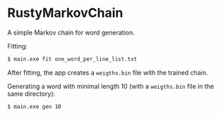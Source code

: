 # RustyMarkovChain
A simple Markov chain for word generation.

Fitting:
```bash
$ main.exe fit one_word_per_line_list.txt
```

After fitting, the app creates a `weigths.bin` file with the trained chain.

Generating a word with minimal length 10 (with a `weigths.bin` file in the same directory):
```bash
$ main.exe gen 10
```
